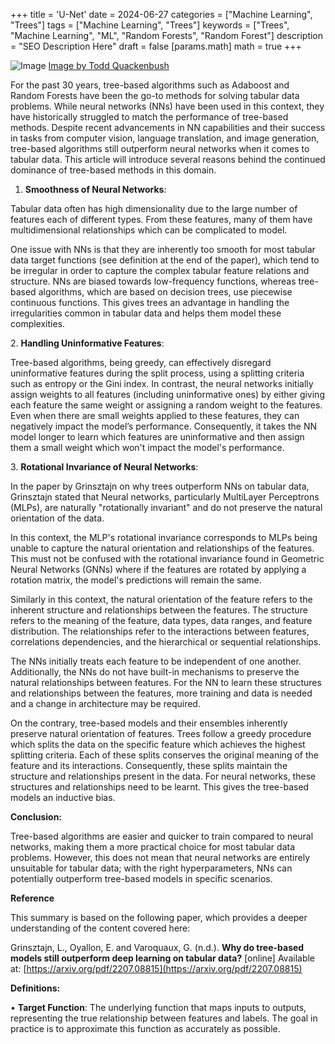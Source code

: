 +++
title = 'U-Net'
date = 2024-06-27
categories = ["Machine Learning", "Trees"]
tags = ["Machine Learning", "Trees"]
keywords = ["Trees", "Machine Learning", "ML", "Random Forests", "Random Forest"]
description = "SEO Description Here"
draft = false
[params.math]
  math = true
+++

![Image](images/photo-1458966480358-a0ac42de0a7a.avif)
[Image by Todd Quackenbush](https://unsplash.com/@toddquackenbush?utm_source=ghost&utm_medium=referral&utm_campaign=api-credit)

For the past 30 years, tree-based algorithms such as Adaboost and Random Forests have been the go-to methods for solving tabular data problems. While neural networks (NNs) have been used in this context, they have historically struggled to match the performance of tree-based methods. Despite recent advancements in NN capabilities and their success in tasks from computer vision, language translation, and image generation, tree-based algorithms still outperform neural networks when it comes to tabular data. This article will introduce several reasons behind the continued dominance of tree-based methods in this domain.

1. ****Smoothness of Neural Networks****:

Tabular data often has high dimensionality due to the large number of features each of different types. From these features, many of them have multidimensional relationships which can be complicated to model.

One issue with NNs is that they are inherently too smooth for most tabular data target functions (see definition at the end of the paper), which tend to be irregular in order to capture the complex tabular feature relations and structure. NNs are biased towards low-frequency functions, whereas tree-based algorithms, which are based on decision trees, use piecewise continuous functions. This gives trees an advantage in handling the irregularities common in tabular data and helps them model these complexities.

2. ****Handling Uninformative Features****:

Tree-based algorithms, being greedy, can effectively disregard uninformative features during the split process, using a splitting criteria such as entropy or the Gini index. In contrast, the neural networks initially assign weights to all features (including uninformative ones) by either giving each feature the same weight or assigning a random weight to the features. Even when there are small weights applied to these features, they can negatively impact the model’s performance. Consequently, it takes the NN model longer to learn which features are uninformative and then assign them a small weight which won't impact the model's performance.

3. ****Rotational Invariance of Neural Networks****:

In the paper by Grinsztajn on why trees outperform NNs on tabular data, Grinsztajn stated that Neural networks, particularly MultiLayer Perceptrons (MLPs), are naturally "rotationally invariant" and do not preserve the natural orientation of the data.

In this context, the MLP's rotational invariance corresponds to MLPs being unable to capture the natural orientation and relationships of the features. This must not be confused with the rotational invariance found in Geometric Neural Networks (GNNs) where if the features are rotated by applying a rotation matrix, the model's predictions will remain the same.

Similarly in this context, the natural orientation of the feature refers to the inherent structure and relationships between the features. The structure refers to the meaning of the feature, data types, data ranges, and feature distribution. The relationships refer to the interactions between features, correlations dependencies, and the hierarchical or sequential relationships.

The NNs initially treats each feature to be independent of one another. Additionally, the NNs do not have built-in mechanisms to preserve the natural relationships between features. For the NN to learn these structures and relationships between the features, more training and data is needed and a change in architecture may be required.

On the contrary, tree-based models and their ensembles inherently preserve natural orientation of features. Trees follow a greedy procedure which splits the data on the specific feature which achieves the highest splitting criteria. Each of these splits conserves the original meaning of the feature and its interactions. Consequently, these splits maintain the structure and relationships present in the data. For neural networks, these structures and relationships need to be learnt. This gives the tree-based models an inductive bias.

****Conclusion:****

Tree-based algorithms are easier and quicker to train compared to neural networks, making them a more practical choice for most tabular data problems. However, this does not mean that neural networks are entirely unsuitable for tabular data; with the right hyperparameters, NNs can potentially outperform tree-based models in specific scenarios.

****Reference****

This summary is based on the following paper, which provides a deeper understanding of the content covered here:

Grinsztajn, L., Oyallon, E. and Varoquaux, G. (n.d.). __Why do tree-based models still outperform deep learning on tabular data?__ [online] Available at: [https://arxiv.org/pdf/2207.08815](https://arxiv.org/pdf/2207.08815)

****Definitions:****

• ****Target Function****: The underlying function that maps inputs to outputs, representing the true relationship between features and labels. The goal in practice is to approximate this function as accurately as possible.





